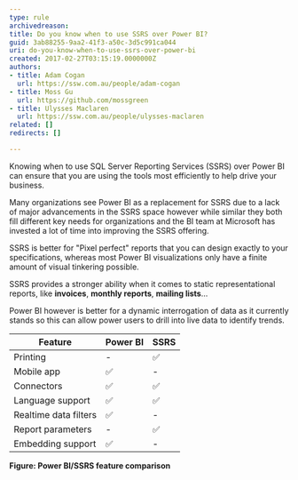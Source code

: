 ```yaml
---
type: rule
archivedreason: 
title: Do you know when to use SSRS over Power BI?
guid: 3ab88255-9aa2-41f3-a50c-3d5c991ca044
uri: do-you-know-when-to-use-ssrs-over-power-bi
created: 2017-02-27T03:15:19.0000000Z
authors:
- title: Adam Cogan
  url: https://ssw.com.au/people/adam-cogan
- title: Moss Gu
  url: https://github.com/mossgreen
- title: Ulysses Maclaren
  url: https://ssw.com.au/people/ulysses-maclaren
related: []
redirects: []

---
```


Knowing when to use SQL Server Reporting Services (SSRS) over Power BI can ensure that you are using the tools most efficiently to help drive your business. 

<!--endintro-->

Many organizations see Power BI as a replacement for SSRS due to a lack of major advancements in the SSRS space however while similar they both fill different key needs for organizations and the BI team at Microsoft has invested a lot of time into improving the SSRS offering. 

SSRS is better for "Pixel perfect" reports that you can design exactly to your specifications, whereas most Power BI visualizations only have a finite amount of visual tinkering possible. 

SSRS provides a stronger ability when it comes to static representational reports, like **invoices**, **monthly reports**, **mailing lists**... 

Power BI however is better for a dynamic interrogation of data as it currently stands so this can allow power users to drill into live data to identify trends. 

| Feature | Power BI | SSRS |
|---|---|---|
| Printing | - | ✅ |
| Mobile app | ✅ | - |
| Connectors  | ✅ | ✅ |
| Language support  | ✅ | ✅ |
| Realtime data filters  | ✅ | - |
| Report parameters  | - | ✅ |
| Embedding support  | ✅  | - |

**Figure: Power BI/SSRS feature comparison**


